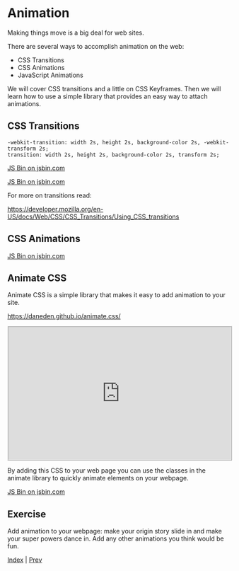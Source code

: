 # Animation

Making things move is a big deal for web sites.

There are several ways to accomplish animation on the web:

* CSS Transitions
* CSS Animations
* JavaScript Animations

We will cover CSS transitions and a little on CSS Keyframes.
Then we will learn how to use a simple library that provides an easy way to attach animations.

## CSS Transitions

```
-webkit-transition: width 2s, height 2s, background-color 2s, -webkit-transform 2s;
transition: width 2s, height 2s, background-color 2s, transform 2s;
```

<a class="jsbin-embed" href="https://jsbin.com/jaxigas/2/embed?html,css,output">JS Bin on jsbin.com</a>

<a class="jsbin-embed" href="https://jsbin.com/giparor/1/embed?html,css,output">JS Bin on jsbin.com</a>

For more on transitions read:

https://developer.mozilla.org/en-US/docs/Web/CSS/CSS_Transitions/Using_CSS_transitions

## CSS Animations

<a class="jsbin-embed" href="https://jsbin.com/hizevi/1/embed?html,css,output">JS Bin on jsbin.com</a>

## Animate CSS

Animate CSS is a simple library that makes it easy to add animation to your site.

https://daneden.github.io/animate.css/

<p>
<iframe src="https://daneden.github.io/animate.css/" style="border 1px solid black;min-height: 300px; width: 100%;border-style: ridge;">
</iframe>


By adding this CSS to your web page you can use the classes in the animate library to quickly animate elements on your webpage.

<a class="jsbin-embed" href="https://jsbin.com/xorosip/1/embed?html,output">JS Bin on jsbin.com</a>

## Exercise

Add animation to your webpage: make your origin story slide in and make your super powers dance in.
Add any other animations you think would be fun.


[Index](.) | [Prev](ids-and-classes)
